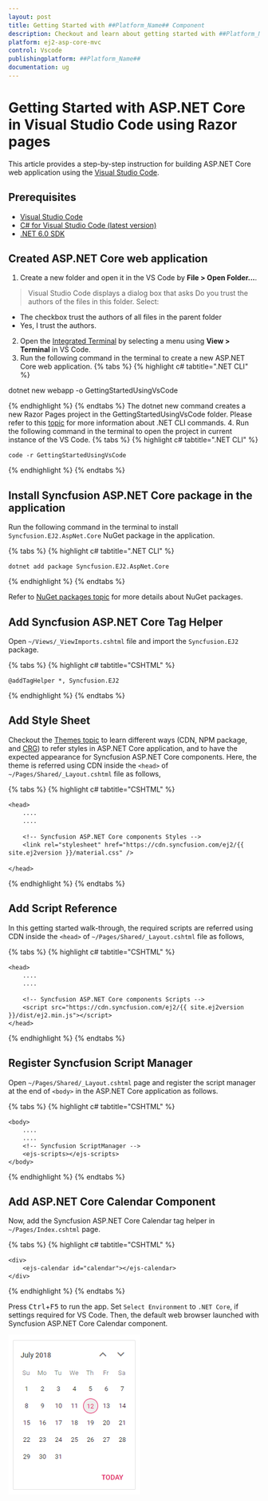 ```yaml
---
layout: post
title: Getting Started with ##Platform_Name## Component
description: Checkout and learn about getting started with ##Platform_Name## component of Syncfusion Essential JS 2 and more details.
platform: ej2-asp-core-mvc
control: Vscode
publishingplatform: ##Platform_Name##
documentation: ug
---
```


<!-- markdownlint-disable MD024 -->

# Getting Started with ASP.NET Core in Visual Studio Code using Razor pages

This article provides a step-by-step instruction for building ASP.NET Core web application using the [Visual Studio Code](https://code.visualstudio.com/).

## Prerequisites

* [Visual Studio Code](https://code.visualstudio.com/download)
* [C# for Visual Studio Code (latest version)](https://marketplace.visualstudio.com/items?itemName=ms-dotnettools.csharp)
* [.NET 6.0 SDK](https://dotnet.microsoft.com/en-us/download/dotnet/6.0)

## Created ASP.NET Core web application

1. Create a new folder and open it in the VS Code by **File > Open Folder...**.
> Visual Studio Code displays a dialog box that asks Do you trust the authors of the files in this folder. Select:
* The checkbox trust the authors of all files in the parent folder
* Yes, I trust the authors.
2. Open the [Integrated Terminal](https://code.visualstudio.com/docs/editor/integrated-terminal) by selecting a menu using **View > Terminal** in VS Code.
3. Run the following command in the terminal to create a new ASP.NET Core web application. 
{% tabs %}
{% highlight c# tabtitle=".NET CLI" %}

dotnet new webapp -o GettingStartedUsingVsCode

{% endhighlight %}
{% endtabs %}
The dotnet new command creates a new Razor Pages project in the GettingStartedUsingVsCode folder. Please refer to this [topic](https://docs.microsoft.com/en-us/dotnet/core/tools/dotnet-new?tabs=net60) for more information about .NET CLI commands.
4. Run the following command in the terminal to open the project in current instance of the VS Code. 
{% tabs %}
{% highlight c# tabtitle=".NET CLI" %}

    code -r GettingStartedUsingVsCode

{% endhighlight %}
{% endtabs %}

## Install Syncfusion ASP.NET Core package in the application

Run the following command in the terminal to install `Syncfusion.EJ2.AspNet.Core` NuGet package in the application.

{% tabs %}
{% highlight c# tabtitle=".NET CLI" %}

    dotnet add package Syncfusion.EJ2.AspNet.Core

{% endhighlight %}
{% endtabs %}

Refer to [NuGet packages topic](https://ej2.syncfusion.com/aspnetcore/documentation/nuget-packages/) for more details about NuGet packages.

## Add Syncfusion ASP.NET Core Tag Helper 
Open `~/Views/_ViewImports.cshtml` file and import the `Syncfusion.EJ2` package.

{% tabs %}
{% highlight c# tabtitle="CSHTML" %}

    @addTagHelper *, Syncfusion.EJ2

{% endhighlight %}
{% endtabs %}

## Add Style Sheet
Checkout the [Themes topic](https://ej2.syncfusion.com/aspnetcore/documentation/appearance/theme/) to learn different ways (CDN, NPM package, and [CRG](https://ej2.syncfusion.com/aspnetcore/documentation/common/custom-resource-generator/)) to refer styles in ASP.NET Core application, and to have the expected appearance for Syncfusion ASP.NET Core components. Here, the theme is referred using CDN inside the `<head>` of `~/Pages/Shared/_Layout.cshtml` file as follows,

{% tabs %}
{% highlight c# tabtitle="CSHTML" %}

    <head>
        ....
        ....

        <!-- Syncfusion ASP.NET Core components Styles -->
        <link rel="stylesheet" href="https://cdn.syncfusion.com/ej2/{{ site.ej2version }}/material.css" />

    </head>

{% endhighlight %}
{% endtabs %}

## Add Script Reference
In this getting started walk-through, the required scripts are referred using CDN inside the `<head>` of `~/Pages/Shared/_Layout.cshtml` file as follows,

{% tabs %}
{% highlight c# tabtitle="CSHTML" %}

    <head>
        ....
        ....

        <!-- Syncfusion ASP.NET Core components Scripts -->
        <script src="https://cdn.syncfusion.com/ej2/{{ site.ej2version }}/dist/ej2.min.js"></script>
    </head>

{% endhighlight %}
{% endtabs %}

## Register Syncfusion Script Manager
Open `~/Pages/Shared/_Layout.cshtml` page and register the script manager <ejs-script> at the end of `<body>` in the ASP.NET Core application as follows. 

{% tabs %}
{% highlight c# tabtitle="CSHTML" %}

    <body>
        ....
        ....
        <!-- Syncfusion ScriptManager -->
        <ejs-scripts></ejs-scripts>
    </body>
    
{% endhighlight %}
{% endtabs %}

## Add ASP.NET Core Calendar Component

Now, add the Syncfusion ASP.NET Core Calendar tag helper in `~/Pages/Index.cshtml` page.

{% tabs %}
{% highlight c# tabtitle="CSHTML" %}

    <div>
        <ejs-calendar id="calendar"></ejs-calendar>
    </div>

{% endhighlight %}
{% endtabs %}

Press <kbd>Ctrl</kbd>+<kbd>F5</kbd> to run the app. Set `Select Environment` to `.NET Core`, if settings required for VS Code. Then, the default web browser launched with Syncfusion ASP.NET Core Calendar component.

![ASP.NET Core Calendar component - Getting Started using VS Code](images/aspnetcore-calendar.png)